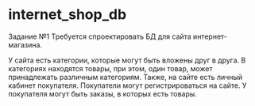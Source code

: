 # internet_shop_db

Задание №1
Требуется спроектировать БД для сайта интернет-магазина.

У сайта есть категории, которые могут быть вложены друг в друга. В категориях находятся товары, при этом, один товар, может принадлежать различным категориям. 
Также, на сайте есть личный кабинет покупателя. Покупатели могут регистрироваться на сайте. У покупателя могут быть заказы, в которых есть товары.
